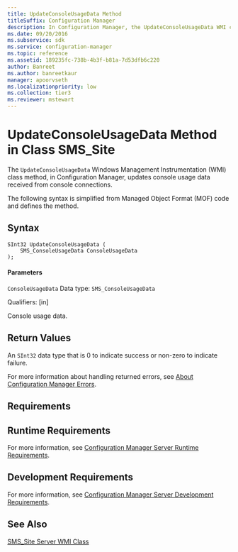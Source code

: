 ```yaml
---
title: UpdateConsoleUsageData Method
titleSuffix: Configuration Manager
description: In Configuration Manager, the UpdateConsoleUsageData WMI class method updates console usage data received from console connections.
ms.date: 09/20/2016
ms.subservice: sdk
ms.service: configuration-manager
ms.topic: reference
ms.assetid: 189235fc-738b-4b3f-b81a-7d53dfb6c220
author: Banreet
ms.author: banreetkaur
manager: apoorvseth
ms.localizationpriority: low
ms.collection: tier3
ms.reviewer: mstewart
---
```

# UpdateConsoleUsageData Method in Class SMS_Site
The `UpdateConsoleUsageData` Windows Management Instrumentation (WMI) class method, in Configuration Manager, updates console usage data received from console connections.

 The following syntax is simplified from Managed Object Format (MOF) code and defines the method.

## Syntax

```
SInt32 UpdateConsoleUsageData (
    SMS_ConsoleUsageData ConsoleUsageData
);

```

#### Parameters
 `ConsoleUsageData`
 Data type: `SMS_ConsoleUsageData`

 Qualifiers: [in]

 Console usage data.

## Return Values
 An `SInt32` data type that is 0 to indicate success or non-zero to indicate failure.

 For more information about handling returned errors, see [About Configuration Manager Errors](../../../../../develop/core/understand/about-configuration-manager-errors.md).

## Requirements

## Runtime Requirements
 For more information, see [Configuration Manager Server Runtime Requirements](../../../../../develop/core/reqs/server-runtime-requirements.md).

## Development Requirements
 For more information, see [Configuration Manager Server Development Requirements](../../../../../develop/core/reqs/server-development-requirements.md).

## See Also
 [SMS_Site Server WMI Class](../../../../../develop/reference/core/servers/configure/sms_site-server-wmi-class.md)
